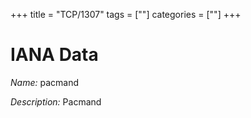 +++
title = "TCP/1307"
tags = [""]
categories = [""]
+++

# IANA Data

_Name:_ pacmand

_Description:_ Pacmand

